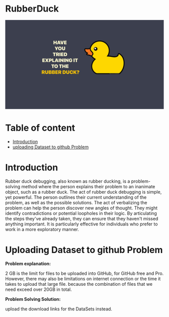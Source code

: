 # RubberDuck
![](./Documents/PIC/RubberDuck.png)
# Table of content
- [Introduction](#introduction)
- [uploading Dataset to github Problem](#)

# Introduction

Rubber duck debugging, also known as rubber ducking, is a problem-solving method where the person explains their problem to an inanimate object, such as a rubber duck. The act of rubber duck debugging is simple, yet powerful. The person outlines their current understanding of the problem, as well as the possible solutions. The act of verbalizing the problem can help the person discover new angles of thought. They might identify contradictions or potential loopholes in their logic. By articulating the steps they've already taken, they can ensure that they haven't missed anything important. It is particularly effective for individuals who prefer to work in a more exploratory manner.

# Uploading Dataset to github Problem

__Problem explanation:__ 

2 GB is the limit for files to be uploaded into GitHub, for GitHub free and Pro. However, there may also be limitations on internet connection or the time it takes to upload that large file. because the combination of files that we need exceed over 20GB in total.

__Problem Solving Solution:__

upload the download links for the DataSets instead.